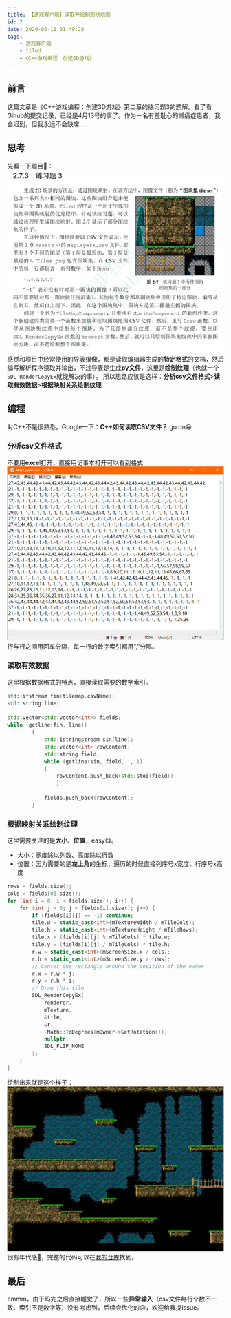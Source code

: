 ```yaml
---
title: 【游戏客户端】读取并绘制图块地图
id: 7
date: 2020-05-11 01:49:28
tags:
    - 游戏客户端
    - tiled
    - 《C++游戏编程：创建3D游戏》
---
```


## 前言
这篇文章是《C++游戏编程：创建3D游戏》第二章的练习题3的题解。看了看Gihub的提交记录，已经是4月13号的事了。作为一名有羞耻心的懒癌症患者，我会迟到，但我永远不会缺席......

<!-- more -->

## 思考
先看一下题目🤔：
![20200511001300-image.png](/img/GameProgramInCpp/1.png)
感觉和项目中经常使用的导表很像，都是读取编辑器生成的**特定格式**的文档，然后编写解析程序读取并输出，不过导表是生成**py文件**，这里是**绘制纹理**（也就一个`SDL_RenderCopyEx`就能解决的事）。
所以思路应该是这样：**分析csv文件格式**>**读取有效数据**>**根据映射关系绘制纹理**

## 编程
对C++不是很熟悉，Google一下：**C++如何读取CSV文件？**
go on😀

### 分析csv文件格式
不要用**exce**l打开，直接用记事本打开可以看到格式
![20200511004253-image.png](/img/GameProgramInCpp/2.png)
行与行之间用回车分隔，每一行的数字索引都用","分隔。

### 读取有效数据
这里根据数据格式的特点，直接读取需要的数字索引。
```cpp
std::ifstream fin(tilemap.csvName);
std::string line;

std::vector<std::vector<int>> fields;
while (getline(fin, line))
        {
            std::istringstream sin(line);
            std::vector<int> rowContent;
            std::string field;
            while (getline(sin, field, ','))
            {
                rowContent.push_back(std::stoi(field));
                }

            fields.push_back(rowContent);
        }
```

### 根据映射关系绘制纹理
这里需要关注的是**大小**、**位置**，easy😋。
* 大小：宽度除以列数、高度除以行数
* 位置：因为需要的是**左上角**的坐标，遍历的时候直接列序号x宽度、行序号x高度

```cpp
rows = fields.size();
cols = fields[0].size();
for (int i = 0; i < fields.size(); i++) {
    for (int j = 0; j < fields[i].size(); j++) {
        if (fields[i][j] == -1) continue;
        tile.w = static_cast<int>(mTextureWidth / mTileCols);
        tile.h = static_cast<int>(mTextureHeight / mTileRows);
        tile.x = (fields[i][j] % mTileCols) * tile.w;
        tile.y = (fields[i][j] / mTileCols) * tile.h;
        r.w = static_cast<int>(mScreenSize.x / cols);
        r.h = static_cast<int>(mScreenSize.y / rows);
        // Center the rectangle around the position of the owner
        r.x = r.w * j;
        r.y = r.h * i;
        // Draw this tile
        SDL_RenderCopyEx(
            renderer, 
            mTexture, 
            &tile, 
            &r, 
            -Math::ToDegrees(mOwner->GetRotation()),
            nullptr,
            SDL_FLIP_NONE
        );
    }
}
```
绘制出来就是这个样子：
![20200511013654-image.png](/img/GameProgramInCpp/3.png)
很有年代感🤣，完整的代码可以在[我的仓库](https://github.com/GochenRyan/GameProgrammingInCPlus/tree/master/Chapter2/Practice_2_tilemap)找到。

## 最后
emmm，由于码完之后直接睡觉了，所以一些**异常输入**（csv文件每行个数不一致、索引不是数字等）没有考虑到，后续会优化的😑，欢迎给我提issue。


